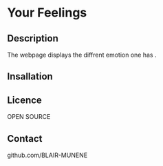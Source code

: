 # Your Feelings

## Description

The webpage displays the diffrent emotion one has .

## Insallation

## Licence

OPEN SOURCE

## Contact

github.com/BLAIR-MUNENE
